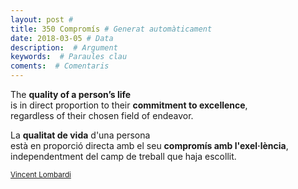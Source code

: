 ```yaml
---
layout: post #
title: 350 Compromís # Generat automàticament
date: 2018-03-05 # Data
description:  # Argument
keywords:  # Paraules clau
coments:  # Comentaris
---
```


The **quality of a person’s life** <br />
is in direct proportion to their **commitment to excellence**, <br />
regardless of their chosen field of endeavor. <br />

La **qualitat de vida** d'una persona <br />
està en proporció directa amb el seu **compromís amb l'exel·lència**, <br />
independentment  del camp de treball que haja escollit. <br />

<small>[Vincent Lombardi](http://vincelombardi.com/quotes.html)</small>
